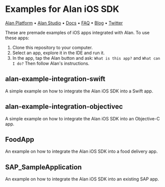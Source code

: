 # Examples for Alan iOS SDK

[Alan Platform](https://alan.app/) • [Alan Studio](https://studio.alan.app/register) • [Docs](https://alan.app/docs) • [FAQ](https://alan.app/docs/usage/additional/faq) •
[Blog](https://alan.app/blog/) • [Twitter](https://twitter.com/alanvoiceai)

These are premade examples of iOS apps integrated with Alan. To use these apps:

1. Clone this repository to your computer.
2. Select an app, explore it in the IDE and run it.
3. In the app, tap the Alan button and ask: `What is this app?` and `What can I do?` Then follow Alan's instructions.

## alan-example-integration-swift
A simple example on how to integrate the Alan iOS SDK into a Swift app.

## alan-example-integration-objectivec
A simple example on how to integrate the Alan iOS SDK into an Objective-C app.

## FoodApp
An example on how to integrate the Alan iOS SDK into a food delivery app.

## SAP_SampleApplication
An example on how to integrate the Alan iOS SDK into an existing SAP app.